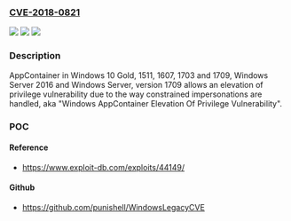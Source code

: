 ### [CVE-2018-0821](https://cve.mitre.org/cgi-bin/cvename.cgi?name=CVE-2018-0821)
![](https://img.shields.io/static/v1?label=Product&message=AppContainer&color=blue)
![](https://img.shields.io/static/v1?label=Version&message=n%2Fa&color=blue)
![](https://img.shields.io/static/v1?label=Vulnerability&message=Important&color=brighgreen)

### Description

AppContainer in Windows 10 Gold, 1511, 1607, 1703 and 1709, Windows Server 2016 and Windows Server, version 1709 allows an elevation of privilege vulnerability due to the way constrained impersonations are handled, aka "Windows AppContainer Elevation Of Privilege Vulnerability".

### POC

#### Reference
- https://www.exploit-db.com/exploits/44149/

#### Github
- https://github.com/punishell/WindowsLegacyCVE

